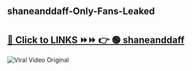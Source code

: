 
 ## shaneanddaff-Only-Fans-Leaked

# <h2><a href="https://clipsfans.com/shaneanddaff&ref=git">🔗 Click to LINKS ⏩⏩ 👉 🟢 shaneanddaff </a></h2>

<a href="https://clipsfans.com/shaneanddaff&ref=git" rel="nofollow" data-target="animated-image.originalLink"><img src="https://i.ibb.co.com/xMMVF88/686577567.gif" alt="Viral Video Original" style="max-width: 100%; display: inline-block;" data-target="animated-image.originalImage"></a>
